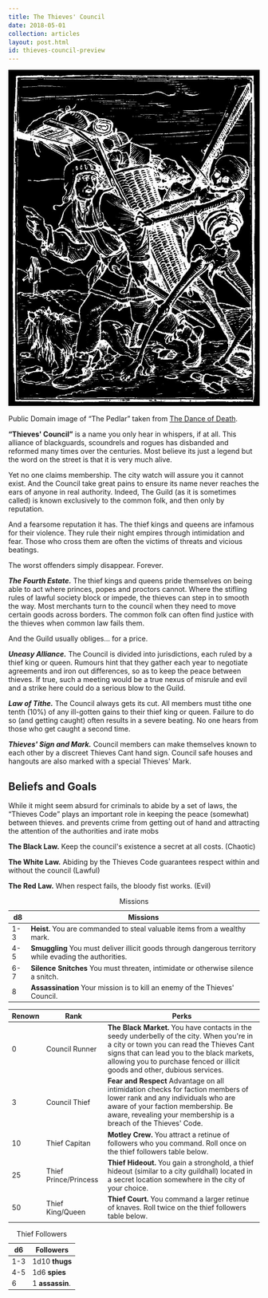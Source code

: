 ```yaml
---
title: The Thieves' Council
date: 2018-05-01
collection: articles
layout: post.html
id: thieves-council-preview
---
```

<div class="illustration">
  <img src="images/the-pedlar.jpg">
  <p class="caption">Public Domain image of <q>The Pedlar</q> taken from <a href="http://www.sacred-texts.com/jbh2yr/21790-h.htm">The Dance of Death</a>.</p>
</div>

<p><strong><q>Thieves' Council</q></strong> is a name you only hear in whispers, if at all. This alliance of blackguards, scoundrels and rogues has disbanded and reformed many times over the centuries. Most believe its just a legend but the word on the street is that it is very much alive.</p>

<p>Yet no one claims membership. The city watch will assure you it cannot exist. And the Council take great pains to ensure its name never reaches the ears of anyone in real authority. Indeed, The Guild (as it is sometimes called) is known exclusively to the common folk, and then only by reputation.</p>

<p>And a fearsome reputation it has. The thief kings and queens are infamous for their violence. They rule their night empires through intimidation and fear. Those who cross them are often the victims of threats and vicious beatings.</p>

<p>The worst offenders simply disappear. Forever.</p>

<p><strong><em>The Fourth Estate.</em></strong> The thief kings and queens pride themselves on being able to act where princes, popes and proctors cannot. Where the stifling rules of lawful society block or impede, the thieves can step in to smooth the way. Most merchants turn to the council when they need to move certain goods across borders. The common folk can often find justice with the thieves when common law fails them.</p>

<p>And the Guild usually obliges... for a price.</p>

<p><strong><em>Uneasy Alliance.</em></strong> The Council is divided into jurisdictions, each ruled by a thief king or queen. Rumours hint that they gather each year to negotiate agreements and iron out differences, so as to keep the peace between thieves. If true, such a meeting would be a true nexus of misrule and evil and a strike here could do a serious blow to the Guild.</p>

<p><strong><em>Law of Tithe.</em></strong> The Council always gets its cut. All members must tithe one tenth (10%) of any ill-gotten gains to their thief king or queen. Failure to do so (and getting caught) often results in a severe beating. No one hears from those who get caught a second time.</p>

<p><strong><em>Thieves' Sign and Mark.</em></strong> Council members can make themselves known to each other by a discreet Thieves Cant hand sign. Council safe houses and hangouts are also marked with a special Thieves' Mark.</p>

<h2>Beliefs and Goals</h2>

<p>While it might seem absurd for criminals to abide by a set of laws, the <q>Thieves Code</q> plays an important role in keeping the peace (somewhat) between thieves. and prevents crime from getting out of hand and attracting the attention of the authorities and irate mobs</p>

<p><strong>The Black Law.</strong> Keep the council&#39;s existence a secret at all costs. (Chaotic)</p>

<p><strong>The White Law.</strong> Abiding by the Thieves Code guarantees respect within and without the council (Lawful)</p>

<p><strong>The Red Law.</strong> When respect fails, the bloody fist works. (Evil)</p>

<table>
  <caption>Missions</caption>
  <thead>
    <tr>
      <th class="number">d8</th>
      <th>Missions</th>
    </tr>
  </thead>

  <tbody>
    <tr>
      <td class="number">1-3</td>
      <td><strong>Heist.</strong> You are commanded to steal valuable items from a wealthy mark.</td>
    </tr>
    <tr>
      <td class="number">4-5</td>
      <td><strong>Smuggling</strong> You must deliver illicit goods through dangerous territory while evading the authorities.</td>
    </tr>
    <tr>
      <td class="number">6-7</td>
      <td><strong>Silence Snitches</strong> You must threaten, intimidate or otherwise silence a snitch.</td>
    </tr>
    <tr>
      <td class="number">8</td>
      <td><strong>Assassination</strong> Your mission is to kill an enemy of the Thieves' Council.</td>
    </tr>
  </tbody>
</table>

<table>
  <thead>
    <tr>
      <th class="number">Renown</th>
      <th>Rank</th>
      <th>Perks</th>
    </tr>
  </thead>

  <tbody>
    <tr>
      <td class="number">0</td>
      <td>Council Runner</td>
      <td><strong>The Black Market.</strong> You have contacts in the seedy underbelly of the city. When you're in a city or town you can read the Thieves Cant signs that can lead you to the black markets, allowing you to purchase fenced or illicit goods and other, dubious services.</td>
    </tr>
    <tr>
      <td class="number">3</td>
      <td>Council Thief</td>
      <td><strong>Fear and Respect</strong> Advantage on all intimidation checks for faction members of lower rank and any individuals who are aware of your faction membership. Be aware, revealing your membership is a breach of the Thieves' Code.</td>
    </tr>
    <tr>
      <td class="number">10</td>
      <td>Thief Capitan</td>
      <td><strong>Motley Crew.</strong> You attract a retinue of followers who you command. Roll once on the thief followers table below.</td>
    </tr>
    <tr>
      <td class="number">25</td>
      <td>Thief Prince/Princess</td>
      <td><strong>Thief Hideout.</strong> You gain a stronghold, a thief hideout (similar to a city guildhall) located in a secret location somewhere in the city of your choice.</td>
    </tr>
    <tr>
      <td class="number">50</td>
      <td>Thief King/Queen</td>
      <td><strong>Thief Court.</strong> You command a larger retinue of knaves. Roll twice on the thief followers table below.</td>
    </tr>
  </tbody>
</table>

<table>
  <caption>Thief Followers</caption>
  <thead>
    <tr>
      <th class="number">d6</th>
      <th>Followers</th>
    </tr>
  </thead>

  <tbody>
    <tr>
      <td class="number">1-3</td>
      <td>1d10 <strong>thugs</strong></td>
    </tr>
    <tr>
      <td class="number">4-5</td>
      <td>1d6 <strong>spies</strong></td>
    </tr>
    <tr>
      <td class="number">6</td>
      <td>1 <strong>assassin</strong>.</td>
    </tr>
  </tbody>
</table>

